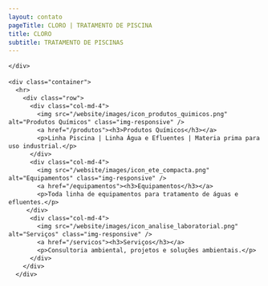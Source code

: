 ```yaml
---
layout: contato
pageTitle: CLORO | TRATAMENTO DE PISCINA
title: CLORO 
subtitle: TRATAMENTO DE PISCINAS
---
```


  
    </div>
    
    <div class="container">
      <hr>
        <div class="row">
          <div class="col-md-4">
            <img src="/website/images/icon_produtos_quimicos.png" alt="Produtos Químicos" class="img-responsive" />
            <a href="/produtos"><h3>Produtos Químicos</h3></a>
            <p>Linha Piscina | Linha Água e Efluentes | Materia prima para uso industrial.</p>
          </div>
          <div class="col-md-4">
            <img src="/website/images/icon_ete_compacta.png" alt="Equipamentos" class="img-responsive" />
            <a href="/equipamentos"><h3>Equipamentos</h3></a>
            <p>Toda linha de equipamentos para tratamento de águas e efluentes.</p>
         </div>
          <div class="col-md-4">
            <img src="/website/images/icon_analise_laboratorial.png" alt="Serviços" class="img-responsive" />
            <a href="/servicos"><h3>Serviços</h3></a>
            <p>Consultoria ambiental, projetos e soluções ambientais.</p>
          </div>
        </div>
      </div>
      
      
